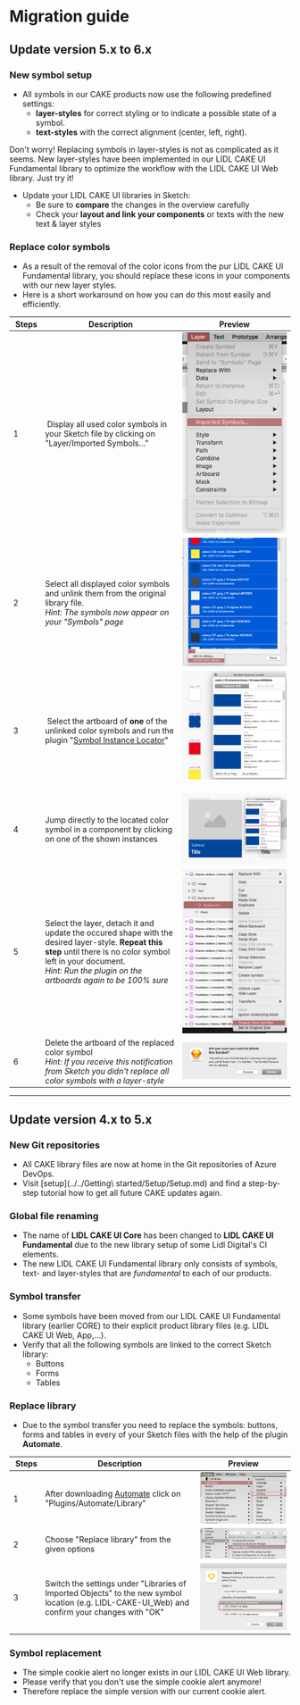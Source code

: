 # Migration guide

## Update version 5.x to 6.x

### New symbol setup

- All symbols in our CAKE products now use the following predefined settings:
  - **layer-styles** for correct styling or to indicate a possible state of a symbol.
  - **text-styles** with the correct alignment (center, left, right).

Don't worry! Replacing symbols in layer-styles is not as complicated as it seems. New layer-styles have been implemented in our LIDL CAKE UI Fundamental library to optimize the workflow with the LIDL CAKE UI Web library. Just try it!

- Update your LIDL CAKE UI libraries in Sketch:
  - Be sure to **compare** the changes in the overview carefully
  - Check your **layout and link your components** or texts with the new text & layer styles

### Replace color symbols

- As a result of the removal of the color icons from the pur LIDL CAKE UI Fundamental library, you should replace these icons in your components with our new layer styles.
- Here is a short workaround on how you can do this most easily and efficiently.

| Steps | Description | Preview |
|---|---|---|
| 1 | Display all used color symbols in your Sketch file by clicking on "Layer/Imported Symbols…" | ![Step 1: Imported symbol](assets/replace-color-symbol/1-imported-symbols.png) |
| 2| Select all displayed color symbols and unlink them from the original library file.<br>_Hint: The symbols now appear on your "Symbols" page_ | ![Step 2: Unlink symbol](assets/replace-color-symbol/2-unlink-symbols.png)|
| 3 | Select the artboard of **one** of the unlinked color symbols and run the plugin "[Symbol Instance Locator](https://github.com/sonburn/symbol-instance-locator?target=_blank)" | ![Step 3: Run plugin](assets/replace-color-symbol/3-run-plugin.png) |
| 4 | Jump directly to the located color symbol in a component by clicking on one of the shown instances | ![Step 4: Jump](assets/replace-color-symbol/4-jump.png) |
| 5 | Select the layer, detach it and update the occured shape with the desired layer-style. **Repeat this step** until there is no color symbol left in your document.<br>_Hint: Run the plugin on the artboards again to be 100% sure_ | ![Step 5: Detach symbol](assets/replace-color-symbol/5-detach-symbol.png) |
| 6 | Delete the artboard of the replaced color symbol<br>_Hint: If you receive this notification from Sketch you didn't replace all color symbols with a layer-style_ | ![Step 6: Sketch notification](assets/replace-color-symbol/6-sketch-notification.png)|


---


## Update version 4.x to 5.x

### New Git repositories

- All CAKE library files are now at home in the Git repositories of Azure DevOps.
- Visit [setup](../../Getting\ started/Setup/Setup.md) and find a step-by-step tutorial how to get all future CAKE updates again.


### Global file renaming

- The name of **LIDL CAKE UI Core** has been changed to **LIDL CAKE UI Fundamental** due to the new library setup of some Lidl Digital's CI elements.
- The new LIDL CAKE UI Fundamental library only consists of symbols, text- and layer-styles that are *fundamental* to each of our products.

### Symbol transfer

- Some symbols have been moved from our LIDL CAKE UI Fundamental library (earlier CORE) to their explicit product library files (e.g. LIDL CAKE UI Web, App,…).
- Verify that all the following symbols are linked to the correct Sketch library:
  - Buttons
  - Forms
  - Tables

### Replace library

- Due to the symbol transfer you need to replace the symbols: buttons, forms and tables in every of your Sketch files with the help of the plugin **Automate**.

| Steps | Description | Preview |
|---|---|---|
| 1 |  After downloading [Automate](https://github.com/Ashung/Automate-Sketch?target=_blank) click on "Plugins/Automate/Library" | ![Step 1: Automate](assets/replace-library/1-automate.png)|
| 2 |  Choose "Replace library" from the given options | ![Step 2: Replace library](assets/replace-library/2-replace-library.png)|
| 3 | Switch the settings under "Libraries of Imported Objects" to the new symbol location (e.g. LIDL-CAKE-UI_Web) and confirm your changes with "OK" | ![Step 3: New library](assets/replace-library/3-new-library.png)|


### Symbol replacement

- The simple cookie alert no longer exists in our LIDL CAKE UI Web library.
- Please verify that you don't use the simple cookie alert anymore!
- Therefore replace the simple version with our current cookie alert.
